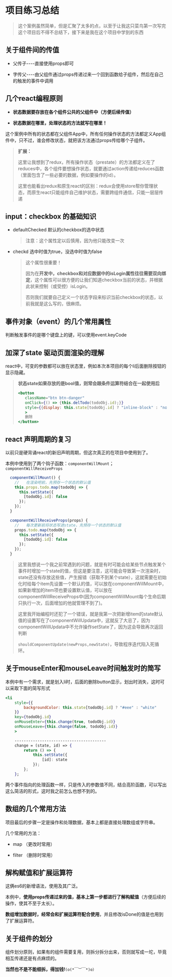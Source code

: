 # **项目练习总结**

> 这个案例虽然简单，但是汇聚了太多的点，以至于让我这只菜鸟第一次写完这个项目后不得不总结下，接下来是我在这个项目中学到的东西

## 关于组件间的传值

- 父传子----直接使用props即可

-  字传父----由父组件通过props传递过来一个回到函数给子组件，然后在自己的触发的事件中调用

## 几个react编程原则

- **状态数据要存放在各个组件公共的父组件中（方便后续传值）**

- **状态数据在哪里，处理状态的方法就写在哪里！**



这个案例中所有的状态都在父组件App中，所有任何操作状态的方法都定义App组件中，只不过，谁会修改状态，就把该方法通过props传给哪个子组件。

>**扩展：**
>
>这里让我想到了redux，所有操作状态（prestate）的方法都定义在了reduces中，各个组件要想操作状态，就要通过action传递给reduces函数（里面包含了一些必要的数据，例如要操作的id）。
>
>这里也能看出redux和原生react的区别：redux会使用store帮你管理状态，而原生react只能组件自己维护状态，需要跨组件通信，只能一层层传递

##   input：checkbox 的基础知识

- defaultChecked   默认的checkbox的选中状态 

  > 注意：这个属性定以后慎用，因为他只能改变一次

- checkd 选中时值为true，没选中时值为false

  >这个属性很重要！
  >
  >因为在**开发中，checkbox和对应数据中的isLogin属性往往需要双向绑定**，这个属性可以很方便的让我们知道checkbox当前的状态，并根据此状来控制（或受控）isLogin。
  >
  >否则我们就要自己定义一个状态字段来标识当前checkbox的状态，以前我就是这么写的，很麻烦。

## 事件对象（event）的几个常用属性

判断触发事件的是哪个键盘上的键，可以使用event.keyCode

## 加深了state 驱动页面渲染的理解

react中，可变的参数都可以放在状态里，例如本次本项目的每个li后面删除按钮的显示隐藏。

>**状态state如果存放的是bool值，则常会跟条件运算符结合在一起使用后**
>
>```jsx
><button
>    className="btn btn-danger"
>    onClick={() => {this.delTodo(todoObj.id);}}
>    style={{display: this.state[todoObj.id] ? "inline-block" : "none"}}
>    >
>    删除
></button>
>```

## react 声明周期的复习

以前只是硬背诵react的新旧声明周期，但这次真正的在项目中使用到了。

本例中使用到了两个钩子函数：`componentWillMount`；`componentWillReceiveProps`

```js
  componentWillMount() {
    //   在渲染吧前，先预存一个状态的默认值
    this.props.todo.map(todoObj => {
      this.setState({
        [todoObj.id]: false
      });
    });
  }

  componentWillReceiveProps(props) {
    //   每次更新前将状态写进state，先预存一个状态的默认值
    props.todo.map(todoObj => {
      this.setState({
        [todoObj.id]: false
      });
    });
  }
```

>
>
>这里我想说一个我之前常遇到的问题，就是有时可能会给某些节点触发某个事件时增加一个state的值，但这是要注意，这可能会导致第一次渲染时，state还没有存放这些值，产生报错（获取不到某个state），这就需要在初始化时给每个item先设置一个默认的值，可以放在componentWillMount中，如果新增加的item项也要设置默认值，可以放在componentWillReceiveProps中(因为componentWillMount每个生命后期只执行一次，后面增加的他就管理不到了)。
>
>这里我开始编程时还犯了一个错误，就是我第一次把新增item的state默认值的设置写在了componentWillUpdata中，这就反了大忌了，因为componentWillUpdata中不允许操作setState了，因为这会导致再次返回判断
>
>`shouldComponentUpdate(newProps,newState)`，导致程序迭代陷入死循环。

## 关于mouseEnter和mouseLeave时间触发时的简写

本例中有一个需求，就是划入li时，后面的删除button显示，划出时消失，这时可以采取下面的简写形式

```jsx
<li
    style={{
        backgroundColor: this.state[todoObj.id] ? "#eee" : "white"
    }}
    key={todoObj.id}
    onMouseEnter={this.change(true, todoObj.id)}
    onMouseLeave={this.change(false, todoObj.id)}
    >

    ----------------------------------------
    change = (state, id) => {
        return () => {
            this.setState({
                [id]: state
            });
        };
    };
```

两个事件指向的处理函数一样，只是传入的参数值不同，结合高阶函数，可以写出这么简洁的形式，这时我之前怎么也想不到的。



## 数组的几个常用方法

项目最后的步骤一定是操作和处理数据，基本上都是直接处理数组或字符串。

几个常用的方法：

- map  （更改时常用）

- filter  （删除时常用）

## 解构赋值和扩展运算符

这俩es6的新增语法，使用及其广泛。

本例中，**使用props传递过来的值，基本上第一步都进行了解构赋值**（方便后续的操作，使其不至于太长）。

**数组增加数据时，经常会和扩展运算符配合使用**，并且修改isDone的值是也用到了扩展运算符。

## 关于组件的划分

组件划分原则，如果有的组件需要复用，则拆分拆分出来，否则就写成一坨，毕竟相互传递还是有点麻烦的。

**当然也不是不能细拆，得加钱!**`(o(*￣︶￣*)o）`

